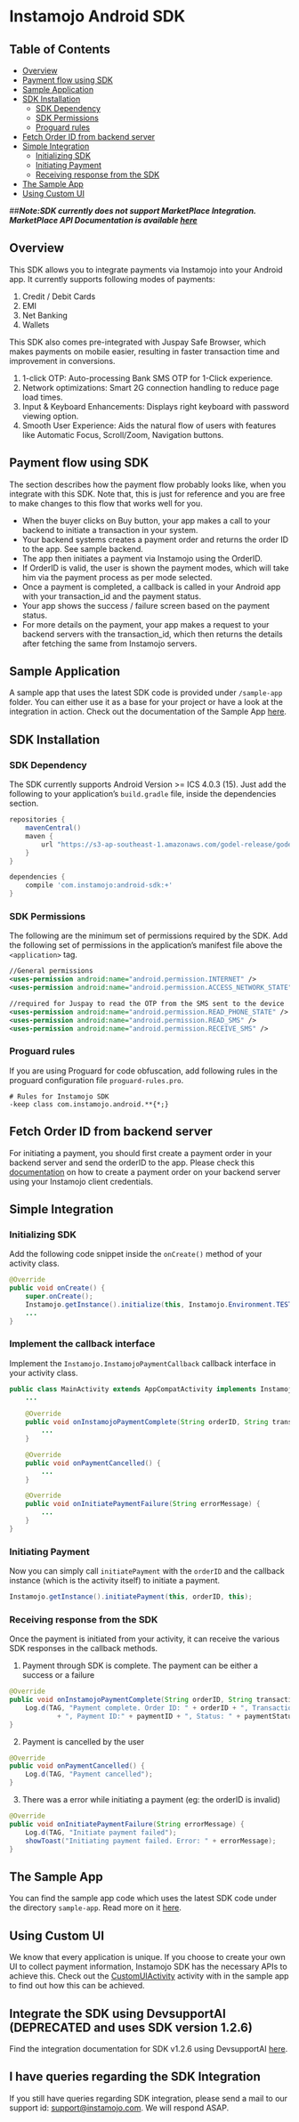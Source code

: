 # Instamojo Android SDK 

## Table of Contents

   * [Overview](#overview)
   * [Payment flow using SDK](#payment-flow-using-sdk)
   * [Sample Application](#sample-application)
   * [SDK Installation](#sdk-installation)
     * [SDK Dependency](#sdk-dependency)
     * [SDK Permissions](#sdk-permissions)
     * [Proguard rules](#proguard-rules)
   * [Fetch Order ID from backend server](#fetch-order-id-from-backend-server)
   * [Simple Integration](#simple-integration)
     * [Initializing SDK](#initializing-sdk)
     * [Initiating Payment](#initiating-payment)
     * [Receiving response from the SDK](#receiving-response-from-the-sdk)
   * [The Sample App](#the-sample-app)
   * [Using Custom UI](#using-custom-ui)
    
##***Note:SDK currently does not support MarketPlace Integration. MarketPlace API Documentation is available [here](https://docs.instamojo.com/v2/docs)***

## Overview
This SDK allows you to integrate payments via Instamojo into your Android app. It currently supports following modes of payments:

1. Credit / Debit Cards
2. EMI 
3. Net Banking
4. Wallets

This SDK also comes pre-integrated with Juspay Safe Browser, which makes payments on mobile easier, resulting in faster transaction time and improvement in conversions.

1. 1-click OTP: Auto-processing Bank SMS OTP for 1-Click experience.
2. Network optimizations: Smart 2G connection handling to reduce page load times.
3. Input & Keyboard Enhancements: Displays right keyboard with password viewing option.
4. Smooth User Experience: Aids the natural flow of users with features like Automatic Focus, Scroll/Zoom, Navigation buttons.

## Payment flow using SDK
The section describes how the payment flow probably looks like, when you integrate with this SDK. Note that, this is just for reference and you are free to make changes to this flow that works well for you.

- When the buyer clicks on Buy button, your app makes a call to your backend to initiate a transaction in your system.
- Your backend systems creates a payment order and returns the order ID to the app. See sample backend.
- The app then initiates a payment via Instamojo using the OrderID.
- If OrderID is valid, the user is shown the payment modes, which will take him via the payment process as per mode selected.
- Once a payment is completed, a callback is called in your Android app with your transaction_id and the payment status.
- Your app shows the success / failure screen based on the payment status.
- For more details on the payment, your app makes a request to your backend servers with the transaction_id, which then returns the details after fetching the same from Instamojo servers.


## Sample Application 
A sample app that uses the latest SDK code is provided under `/sample-app` folder. You can either use it as a base for your project or have a look at the integration in action.
Check out the documentation of the Sample App [here](https://github.com/Instamojo/instamojo-android-sdk/tree/master/sample-app/Readme.md).

## SDK Installation
### SDK Dependency
The SDK currently supports Android Version >= ICS 4.0.3 (15). Just add the following to your application’s `build.gradle` file, inside the dependencies section.
```groovy
repositories {
    mavenCentral()
    maven {
        url "https://s3-ap-southeast-1.amazonaws.com/godel-release/godel/"
    }
}

dependencies {
    compile 'com.instamojo:android-sdk:+'
}

```

### SDK Permissions
The following are the minimum set of permissions required by the SDK. Add the following set of permissions in the application’s manifest file above the `<application>` tag.
```xml
//General permissions 
<uses-permission android:name="android.permission.INTERNET" />
<uses-permission android:name="android.permission.ACCESS_NETWORK_STATE" />

//required for Juspay to read the OTP from the SMS sent to the device
<uses-permission android:name="android.permission.READ_PHONE_STATE" />
<uses-permission android:name="android.permission.READ_SMS" />
<uses-permission android:name="android.permission.RECEIVE_SMS" />
```

### Proguard rules
If you are using Proguard for code obfuscation, add following rules in the proguard configuration file `proguard-rules.pro`.
```
# Rules for Instamojo SDK
-keep class com.instamojo.android.**{*;}
```

## Fetch Order ID from backend server
For initiating a payment, you should first create a payment order in your backend server and send the orderID to the app.
Please check this [documentation](https://github.com/Instamojo/sample-sdk-server/blob/master/Readme.md) 
on how to create a payment order on your backend server using your Instamojo client credentials.


## Simple Integration
### Initializing SDK
Add the following code snippet inside the `onCreate()` method of your activity class.
```java
@Override
public void onCreate() {
    super.onCreate();
    Instamojo.getInstance().initialize(this, Instamojo.Environment.TEST);
    ...
}
```

### Implement the callback interface
Implement the `Instamojo.InstamojoPaymentCallback` callback interface in your activity class.
```java
public class MainActivity extends AppCompatActivity implements Instamojo.InstamojoPaymentCallback {
    ...
    
    @Override
    public void onInstamojoPaymentComplete(String orderID, String transactionID, String paymentID, String paymentStatus) {
        ...
    }

    @Override
    public void onPaymentCancelled() {
        ...
    }

    @Override
    public void onInitiatePaymentFailure(String errorMessage) {
        ...
    }
}

```
### Initiating Payment
Now you can simply call `initiatePayment` with the `orderID` and the callback instance (which is the activity itself) to initiate a payment.
```java
Instamojo.getInstance().initiatePayment(this, orderID, this);
```

### Receiving response from the SDK
Once the payment is initiated from your activity, it can receive the various SDK responses in the callback methods.

1. Payment through SDK is complete. The payment can be either a success or a failure
```java
@Override
public void onInstamojoPaymentComplete(String orderID, String transactionID, String paymentID, String paymentStatus) {
    Log.d(TAG, "Payment complete. Order ID: " + orderID + ", Transaction ID: " + transactionID
            + ", Payment ID:" + paymentID + ", Status: " + paymentStatus);
}
```

2. Payment is cancelled by the user
```java
@Override
public void onPaymentCancelled() {
    Log.d(TAG, "Payment cancelled");
}
```

3. There was a error while initiating a payment (eg: the orderID is invalid)
```java
@Override
public void onInitiatePaymentFailure(String errorMessage) {
    Log.d(TAG, "Initiate payment failed");
    showToast("Initiating payment failed. Error: " + errorMessage);
}
```

## The Sample App
You can find the sample app code which uses the latest SDK code under the directory `sample-app`. Read more on it [here](https://github.com/Instamojo/instamojo-android-sdk/blob/readme_update/sample-app/Readme.md).

## Using Custom UI
We know that every application is unique. If you choose to create your own UI to collect payment information, Instamojo SDK has the necessary APIs to achieve this.
Check out the [CustomUIActivity](https://github.com/Instamojo/instamojo-android-sdk/blob/master/sample-app/src/main/java/com/instamojo/androidsdksample/CustomUIActivity.java) activity with in the sample app to find out how this can be achieved.

## Integrate the SDK using DevsupportAI (DEPRECATED and uses SDK version 1.2.6)
Find the integration documentation for SDK v1.2.6 using DevsupportAI [here](https://docs.instamojo.com/v1.1/page/devsupport-ai-android-integration).

## I have queries regarding the SDK Integration
If you still have queries regarding SDK integration, please send a mail to our support id: [support@instamojo.com](mailto:support@instamojo.com). We will respond ASAP.

